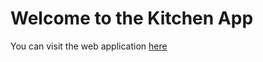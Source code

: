 # Welcome to the Kitchen App

You can visit the web application [here](https://kitchen-lab-app.herokuapp.com/)
